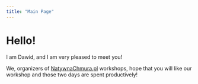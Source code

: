 ```yaml
---
title: "Main Page"
---
```

# Hello!

I am Dawid, and I am very pleased to meet you!

We, organizers of [NatywnaChmura.pl](https://natywnachmura.pl/engineering-in-the-cloud) workshops, hope that you will like our workshop and those two days are spent productively!
